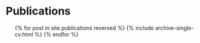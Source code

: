 <!-- <iframe src="/files/Resume 2023.pdf" width="100%" height="1000"></iframe>
<br/> -->


<!-- Education
======
* B.S. in Beijing University of Technology, 2014-2017
* B.S. in University College Dublin, 2017-2018
* M.S. in University College Dublin, 2018-2019
* Ph.D in Virtual Reality, University College Dublin, 2019-2023 -->

Publications
======
  <ul>{% for post in site.publications reversed %}
    {% include archive-single-cv.html %}
  {% endfor %}</ul>

